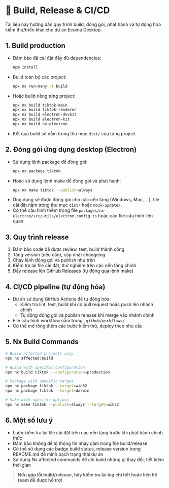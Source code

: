 # 🚀 Build, Release & CI/CD

Tài liệu này hướng dẫn quy trình build, đóng gói, phát hành và tự động hóa kiểm thử/triển khai cho dự án Ecoma Desktop.

## 1. Build production
- Đảm bảo đã cài đặt đầy đủ dependencies:
  ```bash
  npm install
  ```
- Build toàn bộ các project:
  ```bash
  npx nx run-many -t build
  ```
- Hoặc build riêng từng project:
  ```bash
  npx nx build tiktok-main
  npx nx build tiktok-renderer
  npx nx build electron-devkit
  npx nx build electron-kit
  npx nx build nx-electron
  ```
- Kết quả build sẽ nằm trong thư mục `dist/` của từng project.

## 2. Đóng gói ứng dụng desktop (Electron)
- Sử dụng lệnh package để đóng gói:
  ```bash
  npx nx package tiktok
  ```
- Hoặc sử dụng lệnh make để đóng gói và phát hành:
  ```bash
  npx nx make tiktok --publish=always
  ```
- Ứng dụng sẽ được đóng gói cho các nền tảng (Windows, Mac, ...), file cài đặt nằm trong thư mục `dist/` hoặc `mock-update/`.
- Có thể cấu hình thêm trong file `packages/nx-electron/src/utils/electron.config.ts` hoặc các file cấu hình liên quan.

## 3. Quy trình release
1. Đảm bảo code đã được review, test, build thành công
2. Tăng version (nếu cần), cập nhật changelog
3. Chạy lệnh đóng gói và publish như trên
4. Kiểm tra lại file cài đặt, thử nghiệm trên các nền tảng chính
5. Đẩy release lên GitHub Releases (tự động qua lệnh make)

## 4. CI/CD pipeline (tự động hóa)
- Dự án sử dụng GitHub Actions để tự động hóa:
  - Kiểm tra lint, test, build khi có pull request hoặc push lên nhánh chính
  - Tự động đóng gói và publish release khi merge vào nhánh chính
- File cấu hình workflow nằm trong `.github/workflows/`
- Có thể mở rộng thêm các bước kiểm thử, deploy theo nhu cầu

## 5. Nx Build Commands
```bash
# Build affected projects only
npx nx affected:build

# Build with specific configuration
npx nx build tiktok --configuration=production

# Package with specific target
npx nx package tiktok --target=win32
npx nx package tiktok --target=darwin

# Make with specific options
npx nx make tiktok --publish=always --target=win32
```

## 6. Một số lưu ý
- Luôn kiểm tra lại file cài đặt trên các nền tảng trước khi phát hành chính thức
- Đảm bảo không để lộ thông tin nhạy cảm trong file build/release
- Có thể sử dụng các badge build status, release version trong README.md để minh bạch trạng thái dự án
- Sử dụng Nx affected commands để chỉ build những gì thay đổi, tiết kiệm thời gian

> **Nếu gặp lỗi build/release, hãy kiểm tra lại log chi tiết hoặc liên hệ team để được hỗ trợ!** 
